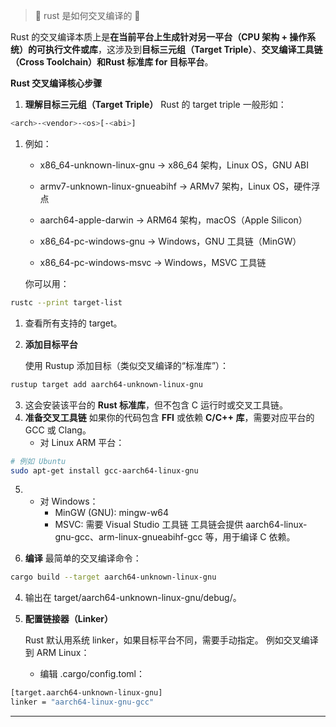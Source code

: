 > 🙋 rust 是如何交叉编译的
> 🤖 

Rust 的交叉编译本质上是**在当前平台上生成针对另一平台（CPU 架构 + 操作系统）的可执行文件或库**，这涉及到**目标三元组（Target Triple）**、**交叉编译工具链（Cross Toolchain）和Rust 标准库 for 目标平台**。

 **Rust 交叉编译核心步骤**
1. **理解目标三元组（Target Triple）**
	Rust 的 target triple 一般形如：

```bash 
<arch>-<vendor>-<os>[-<abi>]
```

1. 例如：
    
    - x86_64-unknown-linux-gnu → x86_64 架构，Linux OS，GNU ABI
        
    - armv7-unknown-linux-gnueabihf → ARMv7 架构，Linux OS，硬件浮点
        
    - aarch64-apple-darwin → ARM64 架构，macOS（Apple Silicon）
        
    - x86_64-pc-windows-gnu → Windows，GNU 工具链（MinGW）
        
    - x86_64-pc-windows-msvc → Windows，MSVC 工具链
        
    
    你可以用：


```bash
rustc --print target-list
```

1. 查看所有支持的 target。

2. **添加目标平台**
    
    使用 Rustup 添加目标（类似交叉编译的“标准库”）：

```bash
rustup target add aarch64-unknown-linux-gnu
```

3. 这会安装该平台的 **Rust 标准库**，但不包含 C 运行时或交叉工具链。
4. **准备交叉工具链**
    如果你的代码包含 **FFI** 或依赖 **C/C++ 库**，需要对应平台的 GCC 或 Clang。
    - 对 Linux ARM 平台：

```bash
# 例如 Ubuntu
sudo apt-get install gcc-aarch64-linux-gnu
```


5. - 对 Windows：
        - MinGW (GNU): mingw-w64  
        - MSVC: 需要 Visual Studio 工具链
    工具链会提供 aarch64-linux-gnu-gcc、arm-linux-gnueabihf-gcc 等，用于编译 C 依赖。


6. **编译**
    最简单的交叉编译命令：
```bash
cargo build --target aarch64-unknown-linux-gnu
```

4. 输出在 target/aarch64-unknown-linux-gnu/debug/。

5. **配置链接器（Linker）**
    
    Rust 默认用系统 linker，如果目标平台不同，需要手动指定。
    例如交叉编译到 ARM Linux：
    - 编辑 .cargo/config.toml：
    
```bash
[target.aarch64-unknown-linux-gnu]
linker = "aarch64-linux-gnu-gcc"
```

---

